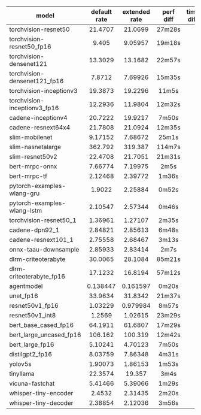 |model|default<br />rate|extended<br />rate|perf<br />diff|time<br />diff|
|----|:----:|:----:|:----:|:----:|
|torchvision-resnet50|21.4707|21.0699|27m28s|
|torchvision-resnet50_fp16|9.405|9.05957|19m18s|
|torchvision-densenet121|13.3029|13.1682|22m57s|
|torchvision-densenet121_fp16|7.8712|7.69926|15m35s|
|torchvision-inceptionv3|19.3873|19.2296|11m5s|
|torchvision-inceptionv3_fp16|12.2936|11.9804|12m32s|
|cadene-inceptionv4|20.7222|19.9217|7m50s|
|cadene-resnext64x4|21.7808|21.0924|12m35s|
|slim-mobilenet|9.17152|7.68672|25m1s|
|slim-nasnetalarge|362.792|319.387|114m7s|
|slim-resnet50v2|22.4708|21.7051|21m31s|
|bert-mrpc-onnx|7.66774|7.19975|2m5s|
|bert-mrpc-tf|2.12468|2.39772|1m36s|
|pytorch-examples-wlang-gru|1.9022|2.25884|0m52s|
|pytorch-examples-wlang-lstm|2.10547|2.57344|0m46s|
|torchvision-resnet50_1|1.36961|1.27107|2m35s|
|cadene-dpn92_1|2.84821|2.85613|6m48s|
|cadene-resnext101_1|2.75558|2.68467|3m13s|
|onnx-taau-downsample|2.85933|2.83414|2m7s|
|dlrm-criteoterabyte|30.0065|28.1084|85m21s|
|dlrm-criteoterabyte_fp16|17.1232|16.8194|57m12s|
|agentmodel|0.138447|0.161597|0m20s|
|unet_fp16|33.9634|31.8342|21m37s|
|resnet50v1_fp16|1.03229|0.979984|8m57s|
|resnet50v1_int8|1.2569|1.02615|23m29s|
|bert_base_cased_fp16|64.1911|61.6807|17m29s|
|bert_large_uncased_fp16|106.162|100.319|12m42s|
|bert_large_fp16|5.10241|4.70123|7m50s|
|distilgpt2_fp16|8.03759|7.86348|4m31s|
|yolov5s|1.90073|1.86153|1m53s|
|tinyllama|22.3574|19.357|3m4s|
|vicuna-fastchat|5.41466|5.39066|1m29s|
|whisper-tiny-encoder|2.4532|2.31435|2m20s|
|whisper-tiny-decoder|2.38854|2.12036|3m56s|
